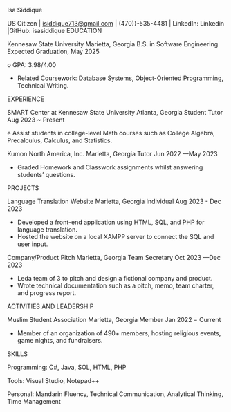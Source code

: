 ﻿Isa Siddique

US Citizen | isiddique713@gmail.com | (470)}-535-4481 | LinkedIn: Linkedin |GitHub: isasiddique EDUCATION

Kennesaw State University Marietta, Georgia B.S. in Software Engineering Expected Graduation, May 2025

o GPA: 3.98/4.00

- Related Coursework: Database Systems, Object-Oriented Programming, Technical Writing.

EXPERIENCE

SMART Center at Kennesaw State University Atlanta, Georgia Student Tutor Aug 2023 ~ Present

e Assist students in college-level Math courses such as College Algebra, Precalculus, Calculus, and Statistics.

Kumon North America, Inc. Marietta, Georgia Tutor Jun 2022 —May 2023

- Graded Homework and Classwork assignments whilst answering students’ questions.

PROJECTS

Language Translation Website Marietta, Georgia Individual Aug 2023 - Dec 2023

- Developed a front-end application using HTML, SQL, and PHP for language translation.
- Hosted the website on a local XAMPP server to connect the SQL and user input.

Company/Product Pitch Marietta, Georgia Team Secretary Oct 2023 —Dec 2023

- Leda team of 3 to pitch and design a fictional company and product.
- Wrote technical documentation such as a pitch, memo, team charter, and progress report.

ACTIVITIES AND LEADERSHIP

Muslim Student Association Marietta, Georgia Member Jan 2022 = Current

- Member of an organization of 490+ members, hosting religious events, game nights, and fundraisers.

SKILLS

Programming: C#, Java, SOL, HTML, PHP

Tools: Visual Studio, Notepad++

Personal: Mandarin Fluency, Technical Communication, Analytical Thinking, Time Management
